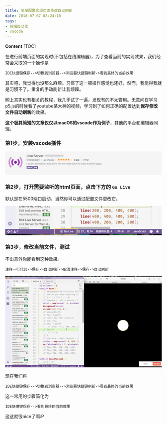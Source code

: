 ```yaml
---
title: 简单配置实现页面修改自动刷新
date: 2018-07-07 08:24:10
tags: 
- 前端自动化 
- vscode
---
```


**Content**
[TOC]

在进行前端页面的实现时(不包括在线编辑器)，为了查看当前的实现效果，我们经常会采取的一个操作是

`IDE快捷键保存-->切换到浏览器-->浏览器快捷键刷新->看到最终的当前效果`

其实吧，我觉得也没那么麻烦。习惯了这一顿操作感觉也还好，然而，我觉得我就是习惯不了。重复的手动刷新让我烦躁。

网上其实也有相关的教程，我几乎试了一遍，发现有的不太管用。无意间在学习p5.js的时候看了youtube某大神的视频，学习到了如何正确的配置达到**保存修改文件自动刷新**的效果。

**这个极其简短的文章仅仅以macOS的vscode作为例子**，其他的平台和编辑器同理。

### 第1步，安装vscode插件

![插件安装](./简单配置实现页面修改自动刷新/1-1.jpg)

### 第2步，打开需要监听的html页面，点击下方的 `Go Live`

默认是在5500端口启动，当然你可以通过配置文件更改它。

![插件安装](./简单配置实现页面修改自动刷新/1-2.jpg)

### 第3步，修改当前文件，测试

不出意外你能看到这种效果。

`注释一行代码->保存->自动刷新->取消注释->保存->自动刷新`

![插件安装](./简单配置实现页面修改自动刷新/1-3.gif)

现在我们将

`IDE快捷键保存-->切换到浏览器-->浏览器快捷键刷新->看到最终的当前效果`

这一常用的步骤简化为

`IDE快捷键保存-->看到最终的当前效果`

这这就很nice了啊:P

